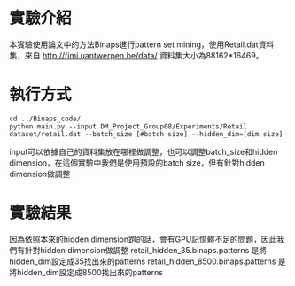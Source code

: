 # 實驗介紹

本實驗使用論文中的方法Binaps進行pattern set mining，使用Retail.dat資料集，來自 http://fimi.uantwerpen.be/data/
資料集大小為88162*16469。

# 執行方式

```
cd ../Binaps_code/  
python main.py --input DM_Project_Group08/Experiments/Retail dataset/retail.dat --batch_size [#batch size] --hidden_dim=[dim size]
```
input可以依據自己的資料集放在哪裡做調整，也可以調整batch_size和hidden dimension，在這個實驗中我們是使用預設的batch size，但有針對hidden dimension做調整

# 實驗結果

因為依照本來的hidden dimension跑的話，會有GPU記憶體不足的問題，因此我們有針對hidden dimension做調整
retail_hidden_35.binaps.patterns 是將hidden_dim設定成35找出來的patterns
retail_hidden_8500.binaps.patterns 是將hidden_dim設定成8500找出來的patterns
